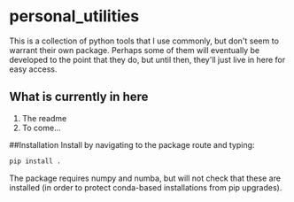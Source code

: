 # personal_utilities
 
This is a collection of python tools that I use commonly, but don't seem to warrant their own package. Perhaps some of them will eventually be developed to the point that they do, but until then, they'll just live in here for easy access.

## What is currently in here

1. The readme
2. To come...

##Installation
Install by navigating to the package route and typing:
```bash
pip install .
```
The package requires numpy and numba, but will not check that these are installed (in order to protect conda-based installations from pip upgrades).
